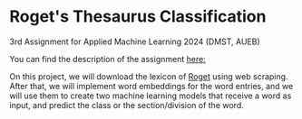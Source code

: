 # Roget's Thesaurus Classification

3rd Assignment for Applied Machine Learning 2024 (DMST, AUEB)

You can find the description of the assignment [here:](https://github.com/cfragiadakis/Roget-s-Thesaurus-Classification/blob/main/third_assignment.ipynb) 

On this project, we will download the lexicon of [Roget](https://www.gutenberg.org/files/10681/old/20040627-10681-h-body-pos.htm#180.1) using web scraping. After that, we will implement word embeddings for the word entries, and we will use them to create two machine learning models that receive a word as input, and predict the class or the section/division of the word. 
